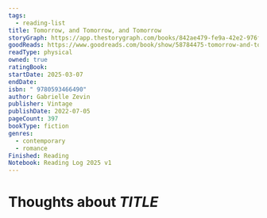 ```yaml
---
tags:
  - reading-list
title: Tomorrow, and Tomorrow, and Tomorrow
storyGraph: https://app.thestorygraph.com/books/842ae479-fe9a-42e2-976f-8b54d55448d2
goodReads: https://www.goodreads.com/book/show/58784475-tomorrow-and-tomorrow-and-tomorrow?ac=1&from_search=true&qid=xaocHoeaom&rank=1
readType: physical
owned: true
ratingBook:
startDate: 2025-03-07
endDate:
isbn: " 9780593466490"
author: Gabrielle Zevin
publisher: Vintage
publishDate: 2022-07-05
pageCount: 397
bookType: fiction
genres:
  - contemporary
  - romance
Finished: Reading
Notebook: Reading Log 2025 v1
---
```


# Thoughts about _TITLE_
